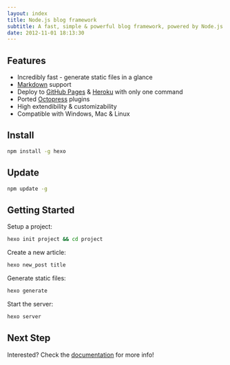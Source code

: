 ```yaml
---
layout: index
title: Node.js blog framework
subtitle: A fast, simple & powerful blog framework, powered by Node.js.
date: 2012-11-01 18:13:30
---
```


## Features

- Incredibly fast - generate static files in a glance
- [Markdown][1] support
- Deploy to [GitHub Pages][2] & [Heroku][3] with only one command
- Ported [Octopress][4] plugins
- High extendibility & customizability
- Compatible with Windows, Mac & Linux

## Install

``` bash
npm install -g hexo
```

## Update

``` bash
npm update -g
```
	
## Getting Started

Setup a project:

``` bash
hexo init project && cd project
```
	
Create a new article:

``` bash
hexo new_post title
```
	
Generate static files:

``` bash
hexo generate
```
	
Start the server:

``` bash
hexo server
```
	
## Next Step

Interested? Check the [documentation][5] for more info!

[1]: http://daringfireball.net/projects/markdown/
[2]: http://pages.github.com/
[3]: http://heroku.com/
[4]: http://octopress.org/
[5]: docs/